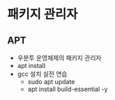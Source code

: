 # 패키지 관리자

## APT
- 우분투 운영체제의 패키지 관리자
- apt install
- gcc 설치 실전 연습
  - sudo apt update
  - apt install build-essential -y